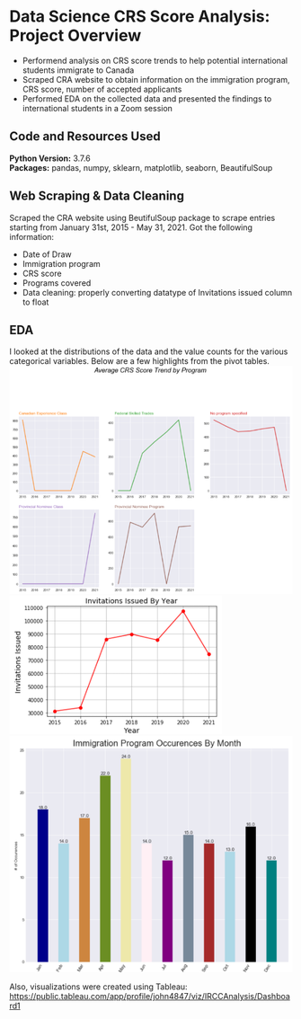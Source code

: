 # Data Science CRS Score Analysis: Project Overview
* Performend analysis on CRS score trends to help potential international students immigrate to Canada
* Scraped CRA website to obtain information on the immigration program, CRS score, number of accepted applicants
* Performed EDA on the collected data and presented the findings to international students in a Zoom session

## Code and Resources Used 
**Python Version:** 3.7.6  
**Packages:** pandas, numpy, sklearn, matplotlib, seaborn, BeautifulSoup 

## Web Scraping & Data Cleaning 
Scraped the CRA website using BeutifulSoup package to scrape entries starting from January 31st, 2015 - May 31, 2021. Got the following information:
*	Date of Draw 
*	Immigration program
*	CRS score
*	Programs covered 
*	Data cleaning: properly converting datatype of Invitations issued column to float

## EDA
I looked at the distributions of the data and the value counts for the various categorical variables. Below are a few highlights from the pivot tables. 
![alt text](https://github.com/johny9887/ds_CRS_proj/blob/main/DS1.png)
![alt text](https://github.com/johny9887/ds_CRS_proj/blob/main/DS2.png)
![alt text](https://github.com/johny9887/ds_CRS_proj/blob/main/DS3.png)

Also, visualizations were created using Tableau: https://public.tableau.com/app/profile/john4847/viz/IRCCAnalysis/Dashboard1
